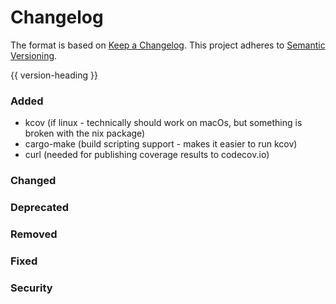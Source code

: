 # Changelog
The format is based on [Keep a Changelog](https://keepachangelog.com/en/1.0.0/).
This project adheres to [Semantic Versioning](https://semver.org/spec/v2.0.0.html).

{{ version-heading }}

### Added
- kcov (if linux - technically should work on macOs, but something is broken with the nix package)
- cargo-make (build scripting support - makes it easier to run kcov)
- curl (needed for publishing coverage results to codecov.io)

### Changed

### Deprecated

### Removed

### Fixed

### Security

